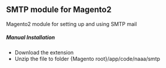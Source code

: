 ## SMTP module for Magento2
Magento2 module for setting up and using SMTP mail

##### Manual Installation

 * Download the extension
 * Unzip the file to folder {Magento root}/app/code/naaa/smtp



